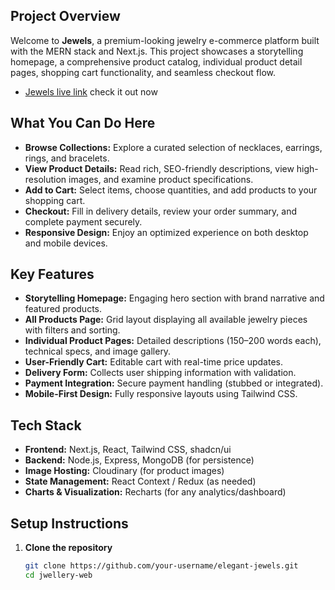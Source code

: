 ## Project Overview

Welcome to **Jewels**, a premium-looking jewelry e-commerce platform built with the MERN stack and Next.js. This project showcases a storytelling homepage, a comprehensive product catalog, individual product detail pages, shopping cart functionality, and seamless checkout flow.
- [Jewels live link](https://jewels-ebon.vercel.app) check it out now


## What You Can Do Here

- **Browse Collections:** Explore a curated selection of necklaces, earrings, rings, and bracelets.  
- **View Product Details:** Read rich, SEO-friendly descriptions, view high-resolution images, and examine product specifications.  
- **Add to Cart:** Select items, choose quantities, and add products to your shopping cart.  
- **Checkout:** Fill in delivery details, review your order summary, and complete payment securely.  
- **Responsive Design:** Enjoy an optimized experience on both desktop and mobile devices.

## Key Features

- **Storytelling Homepage:** Engaging hero section with brand narrative and featured products.  
- **All Products Page:** Grid layout displaying all available jewelry pieces with filters and sorting.  
- **Individual Product Pages:** Detailed descriptions (150–200 words each), technical specs, and image gallery.  
- **User-Friendly Cart:** Editable cart with real-time price updates.  
- **Delivery Form:** Collects user shipping information with validation.  
- **Payment Integration:** Secure payment handling (stubbed or integrated).  
- **Mobile-First Design:** Fully responsive layouts using Tailwind CSS.

## Tech Stack

- **Frontend:** Next.js, React, Tailwind CSS, shadcn/ui  
- **Backend:** Node.js, Express, MongoDB (for persistence)  
- **Image Hosting:** Cloudinary (for product images)  
- **State Management:** React Context / Redux (as needed)  
- **Charts & Visualization:** Recharts (for any analytics/dashboard)

## Setup Instructions

1. **Clone the repository**  
   ```bash
   git clone https://github.com/your-username/elegant-jewels.git
   cd jwellery-web


